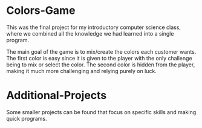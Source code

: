 # Colors-Game
This was the final project for my introductory computer science class, where we combined all the knowledge we had learned into a single program.

The main goal of the game is to mix/create the colors each customer wants. The first color is easy since it is given to the player with the only challenge being to mix or select the color. The second color is hidden from the player, making it much more challenging and relying purely on luck. 

# Additional-Projects
Some smaller projects can be found that focus on specific skills and making quick programs. 
